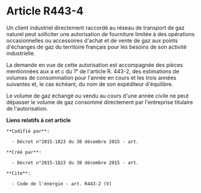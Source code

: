 # Article R443-4

Un client industriel directement raccordé au réseau de transport de gaz naturel peut solliciter une autorisation de
fourniture limitée à des opérations occasionnelles ou accessoires d'achat et de vente de gaz aux points d'échanges de gaz du
territoire français pour les besoins de son activité industrielle. 

La demande en vue de cette autorisation est accompagnée des pièces mentionnées aux a et c du 1° de l'article R. 443-2, des
estimations de volumes de consommation pour l'année en cours et les trois années suivantes et, le cas échéant, du nom de son
expéditeur d'équilibre. 

Le volume de gaz échangé ou vendu au cours d'une année civile ne peut dépasser le volume de gaz consommé directement par
l'entreprise titulaire de l'autorisation.

**Liens relatifs à cet article**

	**Codifié par**:

	  - Décret n°2015-1823 du 30 décembre 2015 - art.

	**Créé par**:

	  - Décret n°2015-1823 du 30 décembre 2015 - art.

	**Cite**:

	  - Code de l'énergie - art. R443-2 (V)

